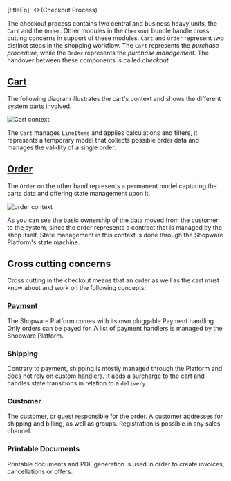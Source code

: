 [titleEn]: <>(Checkout Process)

The checkout process contains two central and business heavy units, the `Cart` and the `Order`. Other modules in the `Checkout` bundle handle cross cutting concerns in support of these modules. `Cart` and `Order` represent two distinct steps in the shopping workflow. The `Cart` represents the *purchase procedure*, while the `Order` represents the *purchase management*. The handover between these components is called *checkout*

## [Cart](./10-cart.md)

The following diagram illustrates the cart's context and shows the different system parts involved.

![Cart context](./dist/cart-component.png)

The `Cart` manages `LineItems` and applies calculations and filters, it represents a temporary model that collects possible order data and manages the validity of a single order. 

## [Order](./20-order.md)

The `Order` on the other hand represents a permanent model capturing the carts data and offering state management upon it.

![order context](./dist/order-component.png)

As you can see the basic ownership of the data moved from the customer to the system, since the order represents a contract that is managed by the shop itself. State management in this context is done through the Shopware Platform's state machine.

## Cross cutting concerns

Cross cutting in the checkout means that an order as well as the cart must know about and work on the following concepts:

### [Payment](./30-payment.md)

The Shopware Platform comes with its own pluggable Payment handling. Only orders can be payed for. A list of payment handlers is managed by the Shopware Platform.

### Shipping

Contrary to payment, shipping is mostly managed through the Platform and does not rely on custom handlers. It adds a surcharge to the cart and handles state transitions in relation to a  `delivery`.

### Customer

The customer, or guest responsible for the order. A customer addresses for shipping and billing, as well as groups. Registration is possible in any sales channel.

### Printable Documents

Printable documents and PDF generation is used in order to create invoices, cancellations or offers.

